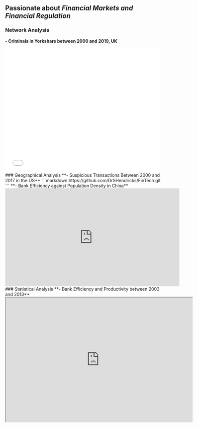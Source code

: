 ## Passionate about **_Financial Markets and Financial Regulation_**

### Network Analysis

**- Criminals in Yorkshare between 2000 and 2019, UK**
<iframe width="500" height="400" frameborder="0" scrolling="no" marginheight="0" marginwidth="0" title="Lincoln Crime Analysis" src="//www.arcgis.com/apps/Embed/index.html?webmap=74a9a1ec3b564835901a1e6fe1c9e5c4&extent=-96.8625,40.7454,-96.5261,40.8519&zoom=true&previewImage=false&scale=true&disable_scroll=true&theme=light"></iframe>
### Geographical Analysis
**- Suspicious Transactions Between 2000 and 2017 in the US**
```markdown
https://github.com/DrSHendricks/FinTech.git
```
**- Bank Efficiency against Population Density in China**
<iframe width="560" height="315" src="https://www.youtube.com/embed/_Aa_K32BjQU" title="YouTube video player" frameborder="0" allow="accelerometer; autoplay; clipboard-write; encrypted-media; gyroscope; picture-in-picture" allowfullscreen></iframe>
### Statistical Analysis
**- Bank Efficiency and Productivity between 2003 and 2013**

<iframe src="https://public.tableau.com/views/Test_15895508960040/Story1?:showVizHome=no&:embed=true" width="600px" height="400px"></iframe>








